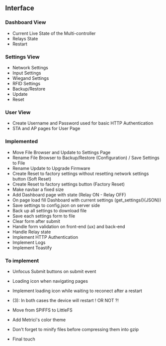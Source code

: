 ## Interface

### Dashboard View

- Current Live State of the Multi-controller
- Relays State
- Restart

### Settings View

- Network Settings
- Input Settings
- Wiegand Settings
- RFID Settings
- Backup/Restore
- Update
- Reset

### User View

- Create Username and Password used for basic HTTP Authentication
- STA and AP pages for User Page

### Implemented

- Move File Browser and Update to Settings Page
- Rename File Browser to Backup/Restore (Configuration) / Save Settings to File
- Rename Update to Upgrade Firmware
- Create Reset to factory settings without resetting network settings button (Soft Reset)
- Create Reset to factory settings button (Factory Reset)
- Make navbar a fixed size
- Add Dashboard page with state (Relay ON - Relay OFF)
- On page load fill Dashboard with current settings (get_settings(){JSON})
- Save settings to config.json on server side
- Back up all settings to download file
- Save each settings form to file
- Clear form after submit
- Handle form validation on front-end (ux) and back-end
- Handle Relay state
- Implement HTTP Authentication
- Implement Logs
- Implement Toastify

### To implement

- Unfocus Submit buttons on submit event
- Loading icon when navigating pages
- Implement loading icon while waiting to reconect after a restart
- (3): In both cases the device will restart ! OR NOT ?!

- Move from SPIFFS to LittleFS
- Add Metrici's color theme
- Don't forget to minify files before compressing them into gzip
- Final touch